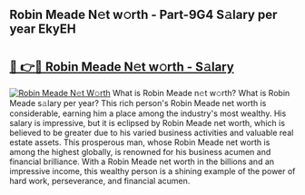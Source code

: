 ## Robin Meade N𝚎t w𝚘rth - Part-9G4 S𝚊lary per year EkyEH

# <h2><a href="http://gc0dvbl.nevu.top/?p=Robin+Meade">🔗 👉🔴 Robin Meade N𝚎t w𝚘rth - S𝚊lary</a></h2>

[![Robin Meade N𝚎t W𝚘rth](https://i.imgur.com/Oavwk0R.jpeg)](http://gc0dvbl.nevu.top/?p=Robin+Meade)
What is Robin Meade n𝚎t w𝚘rth? What is Robin Meade s𝚊lary per year?
This rich person's Robin Meade net worth is considerable, earning him a place among the industry's most wealthy. His salary is impressive, but it is eclipsed by Robin Meade net worth, which is believed to be greater due to his varied business activities and valuable real estate assets. This prosperous man, whose Robin Meade net worth is among the highest globally, is renowned for his business acumen and financial brilliance. With a Robin Meade net worth in the billions and an impressive income, this wealthy person is a shining example of the power of hard work, perseverance, and financial acumen.
